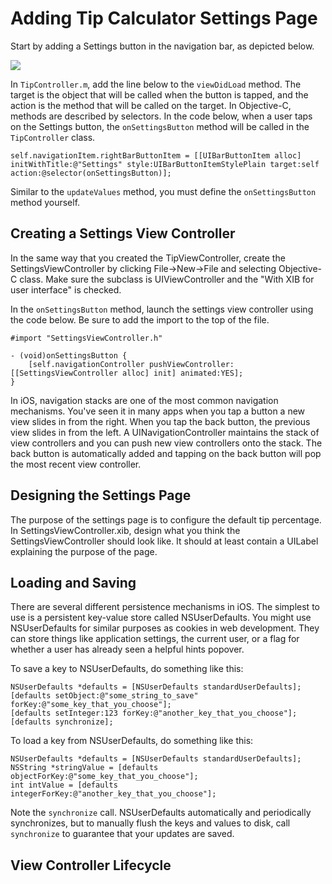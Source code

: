 # Adding Tip Calculator Settings Page

Start by adding a Settings button in the navigation bar, as depicted below.

<img src="http://i.imgur.com/t3ZlMPl.png?1" />

In `TipController.m`, add the line below to the `viewDidLoad` method. The target is the object that will be called when the button is tapped, and the action is the method that will be called on the target. In Objective-C, methods are described by selectors. In the code below, when a user taps on the Settings button, the `onSettingsButton` method will be called in the `TipController` class.

```
self.navigationItem.rightBarButtonItem = [[UIBarButtonItem alloc] initWithTitle:@"Settings" style:UIBarButtonItemStylePlain target:self action:@selector(onSettingsButton)];
```

Similar to the `updateValues` method, you must define the `onSettingsButton` method yourself.

## Creating a Settings View Controller

In the same way that you created the TipViewController, create the SettingsViewController by clicking File->New->File and selecting Objective-C class. Make sure the subclass is UIViewController and the "With XIB for user interface" is checked.

In the `onSettingsButton` method, launch the settings view controller using the code below. Be sure to add the import to the top of the file.

```
#import "SettingsViewController.h"
```

```
- (void)onSettingsButton {
    [self.navigationController pushViewController:[[SettingsViewController alloc] init] animated:YES];
}
```

In iOS, navigation stacks are one of the most common navigation mechanisms. You've seen it in many apps when you tap a button a new view slides in from the right. When you tap the back button, the previous view slides in from the left. A UINavigationController maintains the stack of view controllers and you can push new view controllers onto the stack. The back button is automatically added and tapping on the back button will pop the most recent view controller.

## Designing the Settings Page

The purpose of the settings page is to configure the default tip percentage. In SettingsViewController.xib, design what you think the SettingsViewController should look like. It should at least contain a UILabel explaining the purpose of the page.

## Loading and Saving

There are several different persistence mechanisms in iOS. The simplest to use is a persistent key-value store called NSUserDefaults. You might use NSUserDefaults for similar purposes as cookies in web development. They can store things like application settings, the current user, or a flag for whether a user has already seen a helpful hints popover.

To save a key to NSUserDefaults, do something like this:

```
NSUserDefaults *defaults = [NSUserDefaults standardUserDefaults];
[defaults setObject:@"some_string_to_save" forKey:@"some_key_that_you_choose"];
[defaults setInteger:123 forKey:@"another_key_that_you_choose"];
[defaults synchronize];
```

To load a key from NSUserDefaults, do something like this:

```
NSUserDefaults *defaults = [NSUserDefaults standardUserDefaults];
NSString *stringValue = [defaults objectForKey:@"some_key_that_you_choose"];
int intValue = [defaults integerForKey:@"another_key_that_you_choose"];
```

Note the `synchronize` call. NSUserDefaults automatically and periodically synchronizes, but to manually flush the keys and values to disk, call `synchronize` to guarantee that your updates are saved.

## View Controller Lifecycle